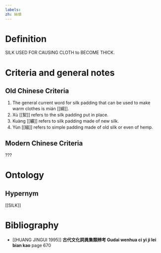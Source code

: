```yaml
---
labels: 
zh: 絲填
---
```


# Definition
SILK USED FOR CAUSING CLOTH to BECOME THICK.
# Criteria and general notes
## Old Chinese Criteria
1. The general current word for silk padding that can be used to make warm clothes is mián [[綿]].
2. Xù [[絮]] refers to the silk padding put in place.
3. Kuàng [[纊]] refers to silk padding made of new silk.
4. Yùn [[縕]] refers to simple padding made of old silk or even of hemp.
## Modern Chinese Criteria
???
# Ontology

## Hypernym
[[SILK]]
# Bibliography
- [[HUANG JINGUI 1995]]
**古代文化詞異集類辨考 Gudai wenhua ci yi ji lei bian kao** page 670
